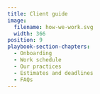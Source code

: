 ```yaml
---
title: Client guide
image:
  filename: how-we-work.svg
  width: 366
position: 9
playbook-section-chapters:
  - Onboarding
  - Work schedule
  - Our practices
  - Estimates and deadlines
  - FAQs
---
```

